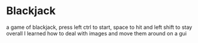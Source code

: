 # Blackjack
a game of blackjack, press left ctrl to start, space to hit and left shift to stay
overall I learned how to deal with images and move them around on a gui